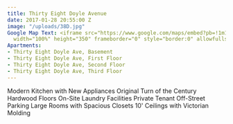 ```yaml
---
title: Thirty Eight Doyle Avenue
date: 2017-01-28 20:55:00 Z
image: "/uploads/38D.jpg"
Google Map Text: <iframe src="https://www.google.com/maps/embed?pb=!1m18!1m12!1m3!1d2972.521130010863!2d-71.40756139999996!3d41.838608699999966!2m3!1f0!2f0!3f0!3m2!1i1024!2i768!4f13.1!3m3!1m2!1s0x89e444e0183ef225%3A0x2ea761cd5ba81430!2s38+Doyle+Ave%2C+Providence%2C+RI+02906!5e0!3m2!1sen!2sus!4v1485637006262"
  width="100%" height="350" frameborder="0" style="border:0" allowfullscreen></iframe>
Apartments:
- Thirty Eight Doyle Ave, Basement
- Thirty Eight Doyle Ave, First Floor
- Thirty Eight Doyle Ave, Second Floor
- Thirty Eight Doyle Ave, Third Floor
---
```


Modern Kitchen with New Appliances
Original Turn of the Century Hardwood Floors
On-Site Laundry Facilities
Private Tenant Off-Street Parking
Large Rooms with Spacious Closets
10' Ceilings with Victorian Molding